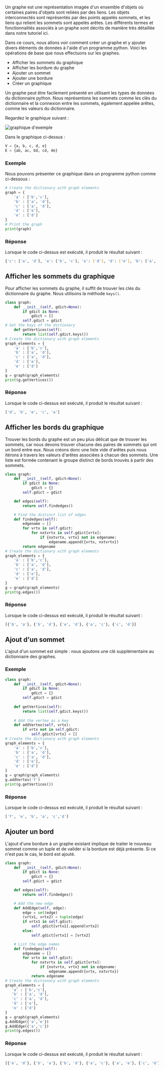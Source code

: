 Un graphe est une représentation imagée d'un ensemble d'objets où certaines paires d'objets sont reliées par des liens. Les objets interconnectés sont représentés par des points appelés sommets, et les liens qui relient les sommets sont appelés arêtes. Les différents termes et fonctionnalités associés à un graphe sont décrits de manière très détaillée dans notre tutoriel ici.

Dans ce cours, nous allons voir comment créer un graphe et y ajouter divers éléments de données à l'aide d'un programme python. Voici les opérations de base que nous effectuons sur les graphes.

- Afficher les sommets du graphique
- Afficher les bordure du graphe
- Ajouter un sommet
- Ajouter une bordure
- Créer un graphique

Un graphe peut être facilement présenté en utilisant les types de données du dictionnaire python. Nous représentons les sommets comme les clés du dictionnaire et la connexion entre les sommets, également appelée arêtes, comme les valeurs du dictionnaire.

Regardez le graphique suivant :

![graphique d'exemple](https://raw.githubusercontent.com/Microleadoff/content/master/lang/fr/courses/D%C3%A9veloppement%20G%C3%A9n%C3%A9rique/Python/courses/0340%20-%20Graphiques/images/image1.jpg)

Dans le graphique ci-dessus : 

```python
V = {a, b, c, d, e}
E = {ab, ac, bd, cd, de}
```

### Exemple

Nous pouvons présenter ce graphique dans un programme python comme ci-dessous :

```python
# Create the dictionary with graph elements
graph = { 
    'a' : ['b','c'],
    'b' : ['a', 'd'],
    'c' : ['a', 'd'],
    'd' : ['e'],
    'e' : ['d']
}
# Print the graph 		 
print(graph)
```

### Réponse

Lorsque le code ci-dessus est exécuté, il produit le résultat suivant :

```bash
{'c': ['a', 'd'], 'a': ['b', 'c'], 'e': ['d'], 'd': ['e'], 'b': ['a', 'd']}
```

## Afficher les sommets du graphique

Pour afficher les sommets du graphe, il suffit de trouver les clés du dictionnaire du graphe. Nous utilisons la méthode ```keys()```.

```python
class graph:
    def __init__(self, gdict=None):
        if gdict is None:
            gdict = []
        self.gdict = gdict
# Get the keys of the dictionary
    def getVertices(self):
        return list(self.gdict.keys())
# Create the dictionary with graph elements
graph_elements = { 
    'a' : ['b','c'],
    'b' : ['a', 'd'],
    'c' : ['a', 'd'],
    'd' : ['e'],
    'e' : ['d']
}
g = graph(graph_elements)
print(g.getVertices())
```

### Réponse

Lorsque le code ci-dessus est exécuté, il produit le résultat suivant :

```bash
['d', 'b', 'e', 'c', 'a']
```

## Afficher les bords du graphique

Trouver les bords du graphe est un peu plus délicat que de trouver les sommets, car nous devons trouver chacune des paires de sommets qui ont un bord entre eux. Nous créons donc une liste vide d'arêtes puis nous itérons à travers les valeurs d'arêtes associées à chacun des sommets. Une liste est formée contenant le groupe distinct de bords trouvés à partir des sommets.

```python
class graph:
    def __init__(self, gdict=None):
        if gdict is None:
            gdict = {}
        self.gdict = gdict

    def edges(self):
        return self.findedges()

    # Find the distinct list of edges
    def findedges(self):
        edgename = []
        for vrtx in self.gdict:
            for nxtvrtx in self.gdict[vrtx]:
                if {nxtvrtx, vrtx} not in edgename:
                    edgename.append({vrtx, nxtvrtx})
        return edgename
# Create the dictionary with graph elements
graph_elements = { 
    'a' : ['b','c'],
    'b' : ['a', 'd'],
    'c' : ['a', 'd'],
    'd' : ['e'],
    'e' : ['d']
}
g = graph(graph_elements)
print(g.edges())
```

### Réponse

Lorsque le code ci-dessus est exécuté, il produit le résultat suivant :

```bash
[{'b', 'a'}, {'b', 'd'}, {'e', 'd'}, {'a', 'c'}, {'c', 'd'}]
```

## Ajout d'un sommet

L'ajout d'un sommet est simple : nous ajoutons une clé supplémentaire au dictionnaire des graphes.

### Exemple

```python
class graph:
    def __init__(self, gdict=None):
        if gdict is None:
            gdict = {}
        self.gdict = gdict
    
    def getVertices(self):
        return list(self.gdict.keys())
    
    # Add the vertex as a key
    def addVertex(self, vrtx):
        if vrtx not in self.gdict:
            self.gdict[vrtx] = []
# Create the dictionary with graph elements
graph_elements = { 
    'a' : ['b','c'],
    'b' : ['a', 'd'],
    'c' : ['a', 'd'],
    'd' : ['e'],
    'e' : ['d']
}
g = graph(graph_elements)
g.addVertex('f')
print(g.getVertices())
```

### Réponse

Lorsque le code ci-dessus est exécuté, il produit le résultat suivant :

```python
['f', 'e', 'b', 'a', 'c','d']
```

## Ajouter un bord

L'ajout d'une bordure à un graphe existant implique de traiter le nouveau sommet comme un tuple et de valider si la bordure est déjà présente. Si ce n'est pas le cas, le bord est ajouté.

```python
class graph:
    def __init__(self, gdict=None):
        if gdict is None:
            gdict = {}
        self.gdict = gdict

    def edges(self):
        return self.findedges()

    # Add the new edge
    def AddEdge(self, edge):
        edge = set(edge)
        (vrtx1, vrtx2) = tuple(edge)
        if vrtx1 in self.gdict:
            self.gdict[vrtx1].append(vrtx2)
        else:
            self.gdict[vrtx1] = [vrtx2]

    # List the edge names
    def findedges(self):
        edgename = []
        for vrtx in self.gdict:
            for nxtvrtx in self.gdict[vrtx]:
                if {nxtvrtx, vrtx} not in edgename:
                    edgename.append({vrtx, nxtvrtx})
            return edgename
# Create the dictionary with graph elements
graph_elements = { 
   'a' : ['b','c'],
   'b' : ['a', 'd'],
   'c' : ['a', 'd'],
   'd' : ['e'],
   'e' : ['d']
}
g = graph(graph_elements)
g.AddEdge({'a','e'})
g.AddEdge({'a','c'})
print(g.edges())
```

### Réponse

Lorsque le code ci-dessus est exécuté, il produit le résultat suivant :

```python
[{'e', 'd'}, {'b', 'a'}, {'b', 'd'}, {'a', 'c'}, {'a', 'e'}, {'c', 'd'}]
```
